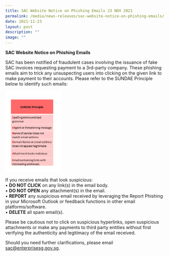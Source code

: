 ```yaml
---
title: SAC Website Notice on Phishing Emails 23 NOV 2021
permalink: /media/news-releases/sac-website-notice-on-phishing-emails/
date: 2021-11-23
layout: post
description: ""
image: ""
---
```

**SAC Website Notice on Phishing Emails**
 
SAC has been notified of fraudulent cases involving the issuance of fake SAC invoices requesting payment to a 3rd-party company. These phishing emails aim to trick any unsuspecting users into clicking on the given link to make payment to their accounts.
Please refer to the SUNDAE Principle below to identify such emails:

<img style="width:177px" alt="SUNDAE1" src="/images/press-release/photos/Sundae1.png"> 


If you receive emails that look suspicious:<br>
• **DO NOT CLICK** on any link(s) in the email body.<br>
• **DO NOT OPEN** any attachment(s) in the email.<br>
• **REPORT** any suspicious email received by leveraging the Report Phishing in your Microsoft Outlook or feedback functions in other email platforms/software.<br>
• **DELETE** all spam email(s).

 
Please be cautious not to click on suspicious hyperlinks, open suspicious attachments or make any payments to third party entities without first verifying the authenticity and legitimacy of the email received.
 
Should you need further clarifications, please email sac@enterprisesg.gov.sg.